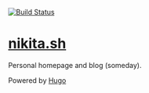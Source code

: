 [![Build Status](https://img.shields.io/endpoint.svg?url=https%3A%2F%2Factions-badge.atrox.dev%2Fthatguynikita%2Fnikita.sh%2Fbadge%3Fref%3Dmaster&style=flat)](https://actions-badge.atrox.dev/thatguynikita/nikita.sh/goto?ref=master)

# [nikita.sh](https://nikita.sh)

Personal homepage and blog (someday).

Powered by [Hugo](https://gohugo.io)
